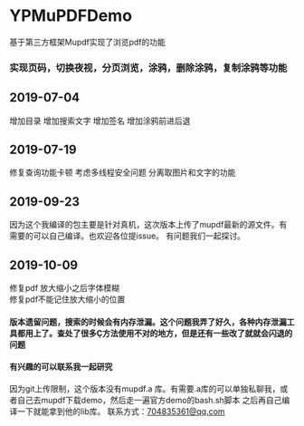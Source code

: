 # YPMuPDFDemo
基于第三方框架Mupdf实现了浏览pdf的功能
### 实现页码，切换夜视，分页浏览，涂鸦，删除涂鸦，复制涂鸦等功能
## 2019-07-04
 增加目录
 增加搜索文字
 增加签名
 增加涂鸦前进后退

## 2019-07-19
 修复查询功能卡顿
 考虑多线程安全问题
 分离取图片和文字的功能

## 2019-09-23  
因为这个我编译的包主要是针对真机，这次版本上传了mupdf最新的源文件。有需要的可以自己编译。也欢迎各位提issue。 有问题我们一起探讨。 
  
## 2019-10-09
修复pdf 放大缩小之后字体模糊  
修复pdf不能记住放大缩小的位置
  
#### 版本遗留问题，搜索的时候会有内存泄漏。这个问题我弄了好久，各种内存泄漏工具都用上了。查处了很多Ç方法使用不对的地方，但是还有一些改了就就会闪退的问题

#### 有兴趣的可以联系我一起研究

因为git上传限制，这个版本没有mupdf.a 库。有需要.a库的可以单独私聊我，或者自己去mupdf下载demo，然后走一遍官方demo的bash.sh脚本
之后再自己编译一下就能拿到他的lib库。
联系方式：704835361@qq.com
